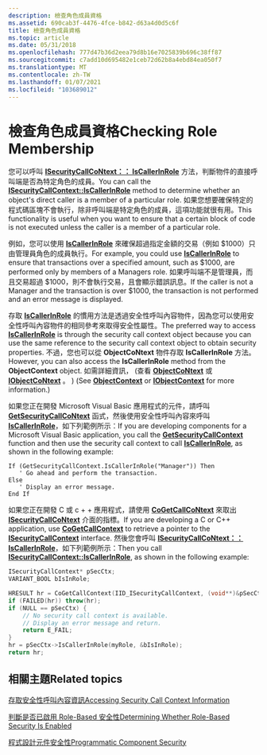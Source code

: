 ```yaml
---
description: 檢查角色成員資格
ms.assetid: 690cab3f-4476-4fce-b842-d63a4d0d5c6f
title: 檢查角色成員資格
ms.topic: article
ms.date: 05/31/2018
ms.openlocfilehash: 777d47b36d2eea79d8b16e7025839b696c38ff87
ms.sourcegitcommit: c7add10d695482e1ceb72d62b8a4ebd84ea050f7
ms.translationtype: MT
ms.contentlocale: zh-TW
ms.lasthandoff: 01/07/2021
ms.locfileid: "103689012"
---
```

# <a name="checking-role-membership"></a><span data-ttu-id="073a2-103">檢查角色成員資格</span><span class="sxs-lookup"><span data-stu-id="073a2-103">Checking Role Membership</span></span>

<span data-ttu-id="073a2-104">您可以呼叫 [**ISecurityCallCoNtext：： IsCallerInRole**](/windows/desktop/api/ComSvcs/nf-comsvcs-isecuritycallcontext-iscallerinrole) 方法，判斷物件的直接呼叫端是否為特定角色的成員。</span><span class="sxs-lookup"><span data-stu-id="073a2-104">You can call the [**ISecurityCallContext::IsCallerInRole**](/windows/desktop/api/ComSvcs/nf-comsvcs-isecuritycallcontext-iscallerinrole) method to determine whether an object's direct caller is a member of a particular role.</span></span> <span data-ttu-id="073a2-105">如果您想要確保特定的程式碼區塊不會執行，除非呼叫端是特定角色的成員，這項功能就很有用。</span><span class="sxs-lookup"><span data-stu-id="073a2-105">This functionality is useful when you want to ensure that a certain block of code is not executed unless the caller is a member of a particular role.</span></span>

<span data-ttu-id="073a2-106">例如，您可以使用 [**IsCallerInRole**](/windows/desktop/api/ComSvcs/nf-comsvcs-isecuritycallcontext-iscallerinrole) 來確保超過指定金額的交易（例如 $1000）只由管理員角色的成員執行。</span><span class="sxs-lookup"><span data-stu-id="073a2-106">For example, you could use [**IsCallerInRole**](/windows/desktop/api/ComSvcs/nf-comsvcs-isecuritycallcontext-iscallerinrole) to ensure that transactions over a specified amount, such as $1000, are performed only by members of a Managers role.</span></span> <span data-ttu-id="073a2-107">如果呼叫端不是管理員，而且交易超過 $1000，則不會執行交易，且會顯示錯誤訊息。</span><span class="sxs-lookup"><span data-stu-id="073a2-107">If the caller is not a Manager and the transaction is over $1000, the transaction is not performed and an error message is displayed.</span></span>

<span data-ttu-id="073a2-108">存取 [**IsCallerInRole**](/windows/desktop/api/ComSvcs/nf-comsvcs-isecuritycallcontext-iscallerinrole) 的慣用方法是透過安全性呼叫內容物件，因為您可以使用安全性呼叫內容物件的相同參考來取得安全性屬性。</span><span class="sxs-lookup"><span data-stu-id="073a2-108">The preferred way to access [**IsCallerInRole**](/windows/desktop/api/ComSvcs/nf-comsvcs-isecuritycallcontext-iscallerinrole) is through the security call context object because you can use the same reference to the security call context object to obtain security properties.</span></span> <span data-ttu-id="073a2-109">不過，您也可以從 **ObjectCoNtext** 物件存取 **IsCallerInRole** 方法。</span><span class="sxs-lookup"><span data-stu-id="073a2-109">However, you can also access the **IsCallerInRole** method from the **ObjectContext** object.</span></span> <span data-ttu-id="073a2-110">如需詳細資訊， (查看 [**ObjectCoNtext**](/windows/desktop/api/ComSvcs/nn-comsvcs-objectcontext) 或 [**IObjectCoNtext**](/windows/desktop/api/ComSvcs/nn-comsvcs-iobjectcontext) 。 ) </span><span class="sxs-lookup"><span data-stu-id="073a2-110">(See [**ObjectContext**](/windows/desktop/api/ComSvcs/nn-comsvcs-objectcontext) or [**IObjectContext**](/windows/desktop/api/ComSvcs/nn-comsvcs-iobjectcontext) for more information.)</span></span>

<span data-ttu-id="073a2-111">如果您正在開發 Microsoft Visual Basic 應用程式的元件，請呼叫 [**GetSecurityCallCoNtext**](/windows/desktop/api/ComSvcs/nf-comsvcs-igetsecuritycallcontext-getsecuritycallcontext) 函式，然後使用安全性呼叫內容來呼叫 [**IsCallerInRole**](/windows/desktop/api/ComSvcs/nf-comsvcs-isecuritycallcontext-iscallerinrole)，如下列範例所示：</span><span class="sxs-lookup"><span data-stu-id="073a2-111">If you are developing components for a Microsoft Visual Basic application, you call the [**GetSecurityCallContext**](/windows/desktop/api/ComSvcs/nf-comsvcs-igetsecuritycallcontext-getsecuritycallcontext) function and then use the security call context to call [**IsCallerInRole**](/windows/desktop/api/ComSvcs/nf-comsvcs-isecuritycallcontext-iscallerinrole), as shown in the following example:</span></span>


```VB
If (GetSecurityCallContext.IsCallerInRole("Manager")) Then
   ' Go ahead and perform the transaction.
Else
   ' Display an error message.
End If
```



<span data-ttu-id="073a2-112">如果您正在開發 C 或 c + + 應用程式，請使用 [**CoGetCallCoNtext**](/windows/desktop/api/combaseapi/nf-combaseapi-cogetcallcontext) 來取出 [**ISecurityCallCoNtext**](/windows/desktop/api/ComSvcs/nn-comsvcs-isecuritycallcontext) 介面的指標。</span><span class="sxs-lookup"><span data-stu-id="073a2-112">If you are developing a C or C++ application, use [**CoGetCallContext**](/windows/desktop/api/combaseapi/nf-combaseapi-cogetcallcontext) to retrieve a pointer to the [**ISecurityCallContext**](/windows/desktop/api/ComSvcs/nn-comsvcs-isecuritycallcontext) interface.</span></span> <span data-ttu-id="073a2-113">然後您會呼叫 [**ISecurityCallCoNtext：： IsCallerInRole**](/windows/desktop/api/ComSvcs/nf-comsvcs-isecuritycallcontext-iscallerinrole)，如下列範例所示：</span><span class="sxs-lookup"><span data-stu-id="073a2-113">Then you call [**ISecurityCallContext::IsCallerInRole**](/windows/desktop/api/ComSvcs/nf-comsvcs-isecuritycallcontext-iscallerinrole), as shown in the following example:</span></span>


```C++
ISecurityCallContext* pSecCtx;
VARIANT_BOOL bIsInRole;

HRESULT hr = CoGetCallContext(IID_ISecurityCallContext, (void**)&pSecCtx);
if (FAILED(hr)) throw(hr);
if (NULL == pSecCtx) { 
    // No security call context is available.
    // Display an error message and return.
    return E_FAIL;
}
hr = pSecCtx->IsCallerInRole(myRole, &bIsInRole);
return hr;
```



## <a name="related-topics"></a><span data-ttu-id="073a2-114">相關主題</span><span class="sxs-lookup"><span data-stu-id="073a2-114">Related topics</span></span>

<dl> <dt>

[<span data-ttu-id="073a2-115">存取安全性呼叫內容資訊</span><span class="sxs-lookup"><span data-stu-id="073a2-115">Accessing Security Call Context Information</span></span>](accessing-security-call-context-information.md)
</dt> <dt>

[<span data-ttu-id="073a2-116">判斷是否已啟用 Role-Based 安全性</span><span class="sxs-lookup"><span data-stu-id="073a2-116">Determining Whether Role-Based Security Is Enabled</span></span>](determining-whether-role-based-security-is-enabled.md)
</dt> <dt>

[<span data-ttu-id="073a2-117">程式設計元件安全性</span><span class="sxs-lookup"><span data-stu-id="073a2-117">Programmatic Component Security</span></span>](programmatic-component-security.md)
</dt> </dl>

 

 
